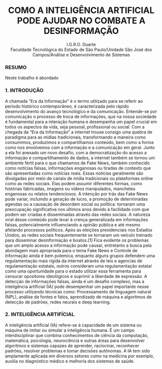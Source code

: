 <div align="center">
  <h1>COMO A INTELIGÊNCIA ARTIFICIAL PODE AJUDAR NO COMBATE A DESINFORMAÇÃO</h1>
  
 I.G.R.O. Duarte<br>
 Faculdade Tecnológica do Estado de São Paulo/Unidade São José dos Campos/Análise e Desenvolvimento de Sistemas
</div>

<h3>RESUMO</h3>
Neste trabalho é abordado

<h3>1. INTRODUÇÃO</h3>

A chamada “Era da Informação” é o termo utilizado para se referir ao período histórico contemporâneo, é caracterizada pelo rápido desenvolvimento do avanço tecnológico e da comunicação. Entende-se por comunicação o processo de troca de informações, que na nossa sociedade é fundamental para a interação humana e desempenha um papel crucial em todos os aspectos da vida, seja pessoal, profissional ou social. 
Com a chegada da “Era da Informação” a internet trouxe consigo uma quebra de paradigma para as mídias tradicionais, transformando a maneira como consumimos, produzimos e compartilhamos conteúdo, bem como a forma como nos envolvemos com a informação e a comunicação em geral. Junto a ela foi anexado um novo desafio, com a democratização do acesso a informação e compartilhamento de dados, a internet também se tornou um ambiente fértil para o que chamamos de Fake News, também conhecido como notícias falsas, informações enganosas ou tiradas de contexto que são apresentadas como notícias reais. Essas notícias geralmente são divulgadas por meio de canais de mídia tradicionais ou plataformas online como as redes sociais. Elas podem assumir diferentes formas, como histórias fabricadas, imagens ou vídeos manipulados, manchetes enganosas ou relatos tendenciosos. 
A intenção por trás das Fake News pode variar, incluindo a geração de lucro, a promoção de determinadas agendas ou a causação de desordem social ou política. tornaram uma preocupação significativa nos últimos anos devido à facilidade com que podem ser criadas e disseminadas através das redes sociais. A natureza viral desse conteúdo pode levar à crença generalizada em informações falsas, potencialmente influenciando a opinião pública e até mesmo afetando processos políticos. Após as eleições presidenciais nos Estados Unidos, as redes sociais frequentemente se tornaram um veículo treinado para disseminar desinformação e boatos.[1]
Fica evidente os problemas que um amplo acesso a informação pode causar, entretanto a busca pela abordagem mais apropriada para o tema Fake News e Controle de Informação ainda é bem polemica, enquanto alguns grupos defendem uma regulamentação mais rígida da internet através de leis e agencias de regulamentação estatais, outros consideram uma regulamentação estatal como uma oportunidade para o estado utilizar essa ferramenta para censurar opositores ideológicos e suprimir a liberdade de expressão.
A detecção de informações falsas, ainda é um desafio complexo, mas a inteligência artificial (IA) pode desempenhar um papel importante nesse processo utilizando técnicas como: Processamento de linguagem natural (NPL), análise de fontes e fatos, aprendizado de máquina e algoritmos de detecção de padrões, redes neurais e deep learning.

 <h3>2. INTELIGÊNCIA ARTIFÍCIAL</h3>
 
A inteligência artificial (IA) refere-se à capacidade de um sistema ou máquina de imitar ou simular a inteligência humana. É um campo interdisciplinar que combina conhecimentos de ciência da computação, matemática, psicologia, neurociência e outras áreas para desenvolver algoritmos e sistemas capazes de aprender, raciocinar, reconhecer padrões, resolver problemas e tomar decisões autônomas. A IA tem sido amplamente aplicada em diversos setores como na medicina por exemplo, auxilia no diagnóstico médico e melhoria dos sistemas de saúde. 
